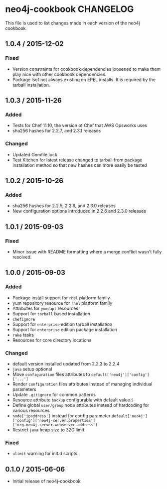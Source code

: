# neo4j-cookbook CHANGELOG

This file is used to list changes made in each version of the neo4j cookbook.

## 1.0.4 / 2015-12-02

### Fixed
* Version constraints for cookbook dependencies loosened to make them play nice with other cookbook dependencies.
* Package lsof not always existing on EPEL installs.  It is required by the tarball installation.

## 1.0.3 / 2015-11-26

### Added
* Tests for Chef 11.10, the version of Chef that AWS Opsworks uses
* sha256 hashes for 2.2.7, and 2.3.1 releases

### Changed
* Updated Gemfile.lock
* Test Kitchen for latest release changed to tarball from package installation method so that new hashes can more easily be tested

## 1.0.2 / 2015-10-26

### Added
* sha256 hashes for 2.2.5, 2.2.6, and 2.3.0 releases
* New configuration options introduced in 2.2.6 and 2.3.0 releases

## 1.0.1 / 2015-09-03

### Fixed
* Minor issue with README formatting where a merge conflict wasn't fully resolved.

## 1.0.0 / 2015-09-03

### Added
* Package install support for `rhel` platform family
* yum repository resource for `rhel` platform family
* Attributes for `yum/apt` resources
* Support for `tarball` based installation
* `chefignore`
* Support for `enterprise` edition tarball installation
* Support for `enterprise` edition package installation
* `rake` tasks
* Resources for core directory locations

### Changed
* default version installed updated from 2.2.3 to 2.2.4
* `java` setup optional
* Move `configuration` files attributes to `default['neo4j']['config']['...']`
* Render `configuration` files attributes instead of managing individual parameters
* Update `.gitignore` for common patterns
* Resource attribute `backup` configurable with default value `5`
* Define global `user/group` node attributes instead of hardcoding for various resources
* `node['ipaddress']` instead for config parameter `default['neo4j']['config']['neo4j-server.properties']['org.neo4j.server.webserver.address']`
* Restrict `java` heap size to 32G limit

### Fixed
* `ulimit` warning for init.d scripts

## 0.1.0 / 2015-06-06

* Initial release of neo4j-cookbook

